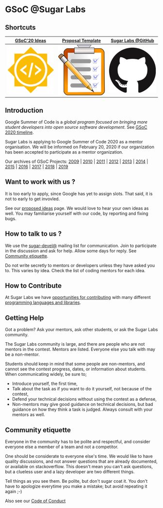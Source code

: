 # GSoC @Sugar Labs

## Shortcuts

|[GSoC'20 Ideas](Ideas-2020.md)| [Proposal Template](Template.md) | [Sugar Labs @GitHub](https://github.com/sugarlabs) |
|:-------------------------:|----------------------|----------------------|
|<a href="Ideas-2020.md">![](assets/gsoc-square.png)</a> | <a href="Template.md">![](assets/template.png)</a> | <a href="https://github.com/sugarlabs">![](assets/github.png)</a> |


## Introduction
Google Summer of Code is a *global program focused on bringing
more student developers into open source software development*.
See [GSoC 2020
timeline](https://developers.google.com/open-source/gsoc/timeline?hl=vi).

Sugar Labs is applying to Google Summer of Code 2020 as a
mentor organisation. We will be informed on February 20, 2020 if our
organization has been accepted to participate as a mentor organization.

Our archives of GSoC Projects:
[2009](https://wiki.sugarlabs.org/go/Summer_of_Code/2009) |
[2010](https://wiki.sugarlabs.org/go/Summer_of_Code/2010) |
[2011](https://wiki.sugarlabs.org/go/Summer_of_Code/2011) |
[2012](https://wiki.sugarlabs.org/go/Summer_of_Code/2012) |
[2013](https://wiki.sugarlabs.org/go/Summer_of_Code/2013) |
[2014](https://wiki.sugarlabs.org/go/Summer_of_Code/2014) |
[2015](https://wiki.sugarlabs.org/go/Summer_of_Code/2015) |
[2016](https://wiki.sugarlabs.org/go/Summer_of_Code/2016) |
[2017](https://wiki.sugarlabs.org/go/Summer_of_Code/2017) |
[2018](https://wiki.sugarlabs.org/go/Summer_of_Code/2018) |
[2019](Ideas-2019.md)

## Want to work with us ?
It is too early to apply, since Google has yet to assign slots.
That said, it is not to early to get invovled.

See our [proposed ideas](Ideas-2020.md) page.  We would love to hear
your own ideas as well.  You may familiarise yourself with our code,
by reporting and fixing bugs.

## How to talk to us ?
We use the
[sugar-devel@](http://lists.sugarlabs.org/listinfo/sugar-devel)
mailing list for communication. Join to participate in the discussion
and ask for help.  Allow some days for reply.  See
[Community etiquette](https://github.com/sugarlabs/GSoC#community-etiquette).

Do not write secretly to mentors or developers unless they have asked
you to.  This varies by idea.  Check the list of coding mentors for
each idea.

## How to Contribute

At Sugar Labs we have
[opportunities for contributing](https://github.com/sugarlabs/sugar-docs/blob/master/src/contributing.md)
with many different
[programming languages and libraries](https://github.com/sugarlabs/sugar-docs/blob/master/src/languages.md).

## Getting Help
Got a problem? Ask your mentors, ask other students, or ask the
Sugar Labs community.

The Sugar Labs community is large, and there are people who are
not mentors in the contest. Mentors are listed. Everyone else
you talk with may be a non-mentor.

Students should keep in mind that some people are non-mentors,
and cannot see the contest progress, dates, or information
about students. When communicating widely, be sure to;
 - Introduce yourself, the first time,
 - Talk about the task as if you want to do it yourself, not
   because of the contest,
 - Defend your technical decisions without using the contest as
   a defense,
 - Non-mentors may give good guidance on technical decisions,
   but bad guidance on how they think a task is judged. Always
   consult with your mentors as well.

## Community etiquette
Everyone in the community has to be polite and respectful, and
consider everyone else a member of a team and not a competitor.

One should be considerate to everyone else's time. We would like
to have quality discussions, and not answer questions that are
already documented, or available on stackoverflow. This doesn't
mean you can't ask questions, but a clueless user and a lazy
developer are two different things.

Tell things as you see them. Be polite, but don't sugar coat it.
You don't have to apologize everytime you make a mistake; but
avoid repeating it again ;-)

Also see our [Code of
Conduct](https://github.com/sugarlabs/sugar-docs/blob/master/src/CODE_OF_CONDUCT.md)
